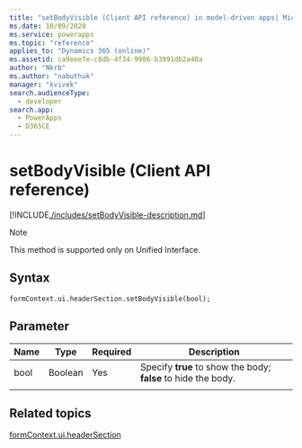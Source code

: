 ```yaml
---
title: "setBodyVisible (Client API reference) in model-driven apps| MicrosoftDocs"
ms.date: 10/09/2020
ms.service: powerapps
ms.topic: "reference"
applies_to: "Dynamics 365 (online)"
ms.assetid: ca9eee7e-c8db-4f34-9986-b3991db2a48a
author: "Nkrb"
ms.author: "nabuthuk"
manager: "kvivek"
search.audienceType: 
  - developer
search.app: 
  - PowerApps
  - D365CE
---
```


# setBodyVisible (Client API reference)

[!INCLUDE[./includes/setBodyVisible-description.md](./includes/setBodyVisible-description.md)]

> [!NOTE]
> This method is supported only on Unified Interface.

## Syntax

`formContext.ui.headerSection.setBodyVisible(bool);`

## Parameter

|Name|Type|Required|Description|
|----|------|-------|----------|
|bool|Boolean|Yes|Specify **true** to show the body; **false** to hide the body.|
|||||

## Related topics

[formContext.ui.headerSection](../formContext-ui-headerSection.md)